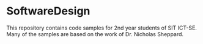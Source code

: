 # SoftwareDesign
This repository contains code samples for 2nd year students of SIT ICT-SE. Many of the samples are based on the work of Dr. Nicholas Sheppard.
